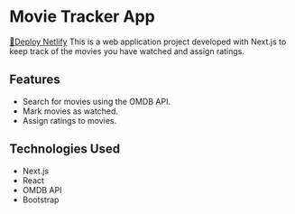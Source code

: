 # Movie Tracker App

[🚀Deploy Netlify](https://effulgent-lebkuchen-069118.netlify.app/)
This is a web application project developed with Next.js to keep track of the movies you have watched and assign ratings.

## Features

- Search for movies using the OMDB API.
- Mark movies as watched.
- Assign ratings to movies.


## Technologies Used

- Next.js
- React
- OMDB API
- Bootstrap

